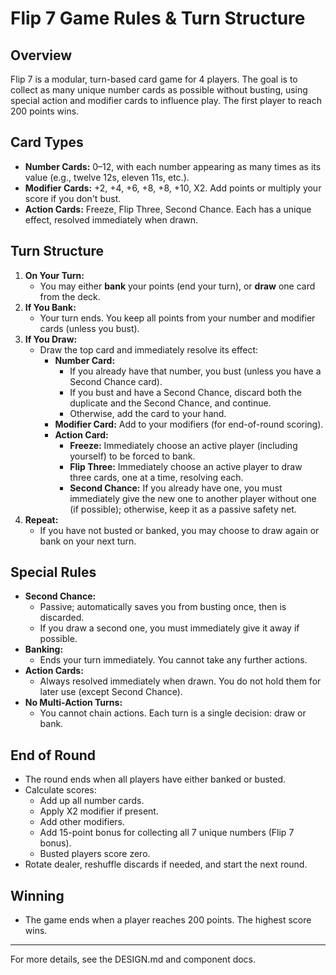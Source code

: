 # Flip 7 Game Rules & Turn Structure

## Overview
Flip 7 is a modular, turn-based card game for 4 players. The goal is to collect as many unique number cards as possible without busting, using special action and modifier cards to influence play. The first player to reach 200 points wins.

## Card Types
- **Number Cards:** 0–12, with each number appearing as many times as its value (e.g., twelve 12s, eleven 11s, etc.).
- **Modifier Cards:** +2, +4, +6, +8, +8, +10, X2. Add points or multiply your score if you don't bust.
- **Action Cards:** Freeze, Flip Three, Second Chance. Each has a unique effect, resolved immediately when drawn.

## Turn Structure
1. **On Your Turn:**
   - You may either **bank** your points (end your turn), or **draw** one card from the deck.
2. **If You Bank:**
   - Your turn ends. You keep all points from your number and modifier cards (unless you bust).
3. **If You Draw:**
   - Draw the top card and immediately resolve its effect:
     - **Number Card:**
       - If you already have that number, you bust (unless you have a Second Chance card).
       - If you bust and have a Second Chance, discard both the duplicate and the Second Chance, and continue.
       - Otherwise, add the card to your hand.
     - **Modifier Card:** Add to your modifiers (for end-of-round scoring).
     - **Action Card:**
       - **Freeze:** Immediately choose an active player (including yourself) to be forced to bank.
       - **Flip Three:** Immediately choose an active player to draw three cards, one at a time, resolving each.
       - **Second Chance:** If you already have one, you must immediately give the new one to another player without one (if possible); otherwise, keep it as a passive safety net.
4. **Repeat:**
   - If you have not busted or banked, you may choose to draw again or bank on your next turn.

## Special Rules
- **Second Chance:**
  - Passive; automatically saves you from busting once, then is discarded.
  - If you draw a second one, you must immediately give it away if possible.
- **Banking:**
  - Ends your turn immediately. You cannot take any further actions.
- **Action Cards:**
  - Always resolved immediately when drawn. You do not hold them for later use (except Second Chance).
- **No Multi-Action Turns:**
  - You cannot chain actions. Each turn is a single decision: draw or bank.

## End of Round
- The round ends when all players have either banked or busted.
- Calculate scores:
  - Add up all number cards.
  - Apply X2 modifier if present.
  - Add other modifiers.
  - Add 15-point bonus for collecting all 7 unique numbers (Flip 7 bonus).
  - Busted players score zero.
- Rotate dealer, reshuffle discards if needed, and start the next round.

## Winning
- The game ends when a player reaches 200 points. The highest score wins.

---

For more details, see the DESIGN.md and component docs.
